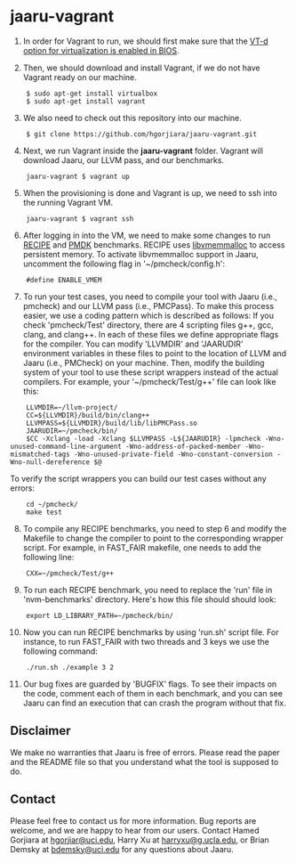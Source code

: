 # jaaru-vagrant


1. In order for Vagrant to run, we should first make sure that the [VT-d option for virtualization is enabled in BIOS](https://docs.fedoraproject.org/en-US/Fedora/13/html/Virtualization_Guide/sect-Virtualization-Troubleshooting-Enabling_Intel_VT_and_AMD_V_virtualization_hardware_extensions_in_BIOS.html).

2. Then, we should download and install Vagrant, if we do not have Vagrant ready on our machine.

```
    $ sudo apt-get install virtualbox
    $ sudo apt-get install vagrant
```

3. We also need to check out this repository into our machine.

```
    $ git clone https://github.com/hgorjiara/jaaru-vagrant.git
```

4. Next, we run Vagrant inside the **jaaru-vagrant** folder.  Vagrant will download Jaaru, our LLVM pass, and our benchmarks.

```
    jaaru-vagrant $ vagrant up
```

5. When the provisioning is done and Vagrant is up, we need to ssh into the running Vagrant VM.

```
    jaaru-vagrant $ vagrant ssh
```

6. After logging in into the VM, we need to make some changes to run [RECIPE](github.com/utsaslab/RECIPE) and [PMDK](github.com/pmem/pmdk/) benchmarks. RECIPE uses [libvmemmalloc](https://pmem.io/pmdk/manpages/linux/v1.3/libvmmalloc.3.html) to access persistent memory. To activate libvmemmalloc support in Jaaru, uncomment the following flag in '~/pmcheck/config.h':

```
    #define ENABLE_VMEM
```

7. To run your test cases, you need to compile your tool with Jaaru (i.e., pmcheck) and our LLVM pass (i.e., PMCPass). To make this process easier, we use a coding pattern which is described as follows: If you check 'pmcheck/Test' directory, there are 4 scripting files g++, gcc, clang, and clang++. In each of these files we define appropriate flags for the compiler. You can modify 'LLVMDIR' and 'JAARUDIR' environment variables in these files to point to the location of LLVM and Jaaru (i.e., PMCheck) on your machine. Then, modify the building system of your tool to use these script wrappers instead of the actual compilers. For example, your '~/pmcheck/Test/g++' file can look like this:

```
	LLVMDIR=~/llvm-project/
	CC=${LLVMDIR}/build/bin/clang++
	LLVMPASS=${LLVMDIR}/build/lib/libPMCPass.so
	JAARUDIR=~/pmcheck/bin/
	$CC -Xclang -load -Xclang $LLVMPASS -L${JAARUDIR} -lpmcheck -Wno-unused-command-line-argument -Wno-address-of-packed-member -Wno-mismatched-tags -Wno-unused-private-field -Wno-constant-conversion -Wno-null-dereference $@
```

To verify the script wrappers you can build our test cases without any errors:

```
    cd ~/pmcheck/
    make test
```

8. To compile any RECIPE benchmarks, you need to step 6 and modify the Makefile to change the compiler to point to the corresponding wrapper script. For example, in FAST\_FAIR makefile, one needs to add the following line:

```
    CXX=~/pmcheck/Test/g++
```

9. To run each RECIPE benchmark, you need to replace the 'run' file in 'nvm-benchmarks' directory. Here's how this file should should look:

```
    export LD_LIBRARY_PATH=~/pmcheck/bin/
```

10. Now you can run RECIPE benchmarks by using 'run.sh' script file. For instance, to run FAST\_FAIR with two threads and 3 keys we use the following command:


```
    ./run.sh ./example 3 2
```

11. Our bug fixes are guarded by 'BUGFIX' flags. To see their impacts on the code, comment each of them in each benchmark, and you can see Jaaru can find an execution that can crash the program without that fix. 

## Disclaimer

We make no warranties that Jaaru is free of errors. Please read the paper and the README file so that you understand what the tool is supposed to do.

## Contact

Please feel free to contact us for more information. Bug reports are welcome, and we are happy to hear from our users. Contact Hamed Gorjiara at [hgorjiar@uci.edu](mailto:hgorjiar@uci.edu), Harry Xu at [harryxu@g.ucla.edu](mailto:harryxu@g.ucla.edu), or Brian Demsky at [bdemsky@uci.edu](mailto:bdemsky@uci.edu) for any questions about Jaaru. 
